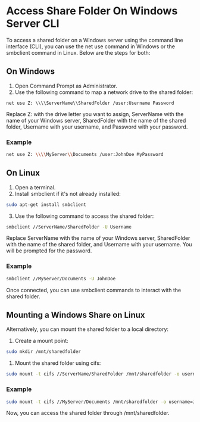 # Access Share Folder On Windows Server CLI

To access a shared folder on a Windows server using the command line interface (CLI), you can use the net use command in Windows or the smbclient command in Linux. Below are the steps for both:

## On Windows

1. Open Command Prompt as Administrator.
2. Use the following command to map a network drive to the shared folder:
```
net use Z: \\\\ServerName\\SharedFolder /user:Username Password
```
Replace Z: with the drive letter you want to assign, ServerName with the name of your Windows server, SharedFolder with the name of the shared folder, Username with your username, and Password with your password.

### Example
```sh
net use Z: \\\\MyServer\\Documents /user:JohnDoe MyPassword
```
## On Linux
1. Open a terminal.
2. Install smbclient if it's not already installed:
```bash
sudo apt-get install smbclient
```
3. Use the following command to access the shared folder:
```bash
smbclient //ServerName/SharedFolder -U Username
```
Replace ServerName with the name of your Windows server, SharedFolder with the name of the shared folder, and Username with your username. You will be prompted for the password.

### Example
```bash
smbclient //MyServer/Documents -U JohnDoe
```
Once connected, you can use smbclient commands to interact with the shared folder.
## Mounting a Windows Share on Linux

Alternatively, you can mount the shared folder to a local directory:

1. Create a mount point:
```bash
sudo mkdir /mnt/sharedfolder
```
1. Mount the shared folder using cifs:
```bash
sudo mount -t cifs //ServerName/SharedFolder /mnt/sharedfolder -o username=Username,password=Password
```
### Example
```bash
sudo mount -t cifs //MyServer/Documents /mnt/sharedfolder -o username=JohnDoe,password=MyPassword
```
Now, you can access the shared folder through /mnt/sharedfolder.